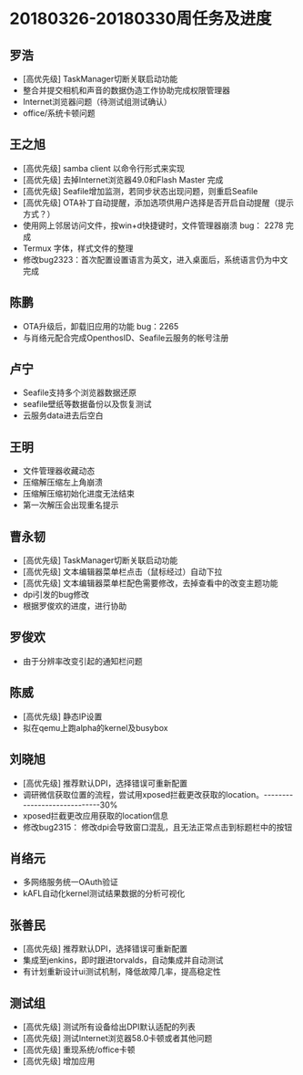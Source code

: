 # 20180326-20180330周任务及进度

## 罗浩
- [高优先级] TaskManager切断关联启动功能
- 整合并提交相机和声音的数据伪造工作协助完成权限管理器
- Internet浏览器问题（待测试组测试确认）
- office/系统卡顿问题

## 王之旭
- [高优先级] samba client 以命令行形式来实现
- [高优先级] 去掉Internet浏览器49.0和Flash Master   完成
- [高优先级] Seafile增加监测，若同步状态出现问题，则重启Seafile
- [高优先级] OTA补丁自动提醒，添加选项供用户选择是否开启自动提醒（提示方式？）
- 使用网上邻居访问文件，按win+d快捷键时，文件管理器崩溃 bug： 2278  完成
- Termux 字体，样式文件的整理
- 修改bug2323：首次配置设置语言为英文，进入桌面后，系统语言仍为中文  完成

## 陈鹏
- OTA升级后，卸载旧应用的功能 bug：2265
- 与肖络元配合完成OpenthosID、Seafile云服务的帐号注册

## 卢宁
- Seafile支持多个浏览器数据还原
- seafile壁纸等数据备份以及恢复测试
- 云服务data进去后空白

## 王明
- 文件管理器收藏动态
- 压缩解压缩左上角崩溃
- 压缩解压缩初始化进度无法结束
- 第一次解压会出现重名提示

## 曹永韧
- [高优先级] TaskManager切断关联启动功能
- [高优先级] 文本编辑器菜单栏点击（鼠标经过）自动下拉
- [高优先级] 文本编辑器菜单栏配色需要修改，去掉查看中的改变主题功能
- dpi引发的bug修改
- 根据罗俊欢的进度，进行协助

## 罗俊欢
- 由于分辨率改变引起的通知栏问题

## 陈威
- [高优先级] 静态IP设置
- 拟在qemu上跑alpha的kernel及busybox

## 刘晓旭
- [高优先级] 推荐默认DPI，选择错误可重新配置
- 调研微信获取位置的流程，尝试用xposed拦截更改获取的location。-----------------------------30%
- xposed拦截更改应用获取的location信息
- 修改bug2315： 修改dpi会导致窗口混乱，且无法正常点击到标题栏中的按钮
 
## 肖络元
- 多网络服务统一OAuth验证
- kAFL自动化kernel测试结果数据的分析可视化

## 张善民
- [高优先级] 推荐默认DPI，选择错误可重新配置
- 集成至jenkins，即时跟进torvalds，自动集成并自动测试
- 有计划重新设计ui测试机制，降低故障几率，提高稳定性

## 测试组
- [高优先级] 测试所有设备给出DPI默认适配的列表
- [高优先级] 测试Internet浏览器58.0卡顿或者其他问题
- [高优先级] 重现系统/office卡顿
- [高优先级] 增加应用
